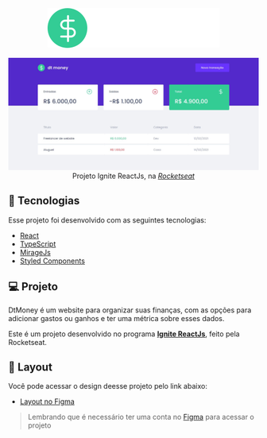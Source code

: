 <!-- Logo -->
<div align="center">
<img  src="src/assets/logo.svg"/> <br> <br>
</div>

<div align="center">
<img  src="src/assets/website.jpg"/> <br>
<!-- Atribuições-->
Projeto Ignite ReactJs, na <a href="https://rocketseat.com.br/"><em>Rocketseat</em></a>
</div>

## 🧪 Tecnologias

Esse projeto foi desenvolvido com as seguintes tecnologias:
- [React](https://reactjs.org)
- [TypeScript](https://www.typescriptlang.org/)
- [MirageJs](https://miragejs.com/)
- [Styled Components](https://styled-components.com/)
## 💻 Projeto

DtMoney é um website para organizar suas finanças, com as opções para adicionar gastos ou ganhos e ter uma métrica sobre esses dados. 

Este é um projeto desenvolvido no programa **[Ignite ReactJs](https://www.rocketseat.com.br/ignite)**, feito pela Rocketseat.

## 🔖 Layout
Você pode acessar o design deesse projeto pelo link abaixo:

- [Layout no Figma](https://www.figma.com/file/0xmu9mj2TJYoIOubBFWsk5/dtmoney-Ignite-(Copy)?node-id=0%3A1)

> Lembrando que é necessário ter uma conta no [Figma](https://www.figma.com/login?cont=/developers) para acessar o projeto
